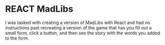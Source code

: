 # REACT MadLibs

I was tasked with creating a version of MadLibs with React and had no instructions past recreating a version of the game that has you fill out a small form, click a button, and then see the story with the words you added to the form. 